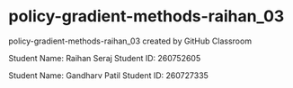 # policy-gradient-methods-raihan_03
policy-gradient-methods-raihan_03 created by GitHub Classroom

Student Name: Raihan Seraj
Student ID: 260752605

Student Name: Gandharv Patil
Student ID: 260727335

